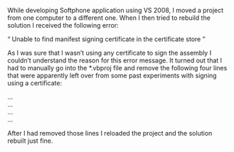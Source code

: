 
While developing Softphone application using VS 2008, I moved a project from one computer to a different one. When I then tried to rebuild the solution I received the following error:

&#8220; Unable to find manifest signing certificate in the certificate store &#8221;

As I was sure that I wasn&#8217;t using any certificate to sign the assembly I couldn&#8217;t understand the reason for this error message. It turned out that I had to manually go into the *.vbproj file and remove the following four lines that were apparently left over from some past experiments with signing using a certificate:

<manifestcertificatethumbprint>&#8230;</manifestcertificatethumbprint>  
<manifestkeyfile>&#8230;</manifestkeyfile>  
<generatemanifests>&#8230;</generatemanifests>  
<signmanifests>&#8230;</signmanifests>

After I had removed those lines I reloaded the project and the solution rebuilt just fine.
